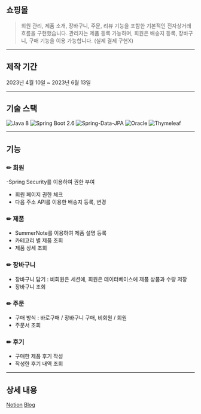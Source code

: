 ## 쇼핑몰
> 회원 관리, 제품 소개, 장바구니, 주문, 리뷰 기능을 포함한 기본적인 전자상거래 흐름을 구현했습니다. 관리자는 제품 등록 가능하며, 회원은 배송지 등록, 장바구니, 구매 기능을 이용 가능합니다. (실제 결제 구현X)

---
## 제작 기간
2023년 4월 10일 ~ 2023년 6월 13일

---
## 기술 스택
![Java 8](https://img.shields.io/badge/Java-ED8B00?style=for-the-badge&logo=openjdk&logoColor=white)
![Spring Boot 2.6](https://img.shields.io/badge/Spring-6DB33F?style=for-the-badge&logo=spring&logoColor=white)
![Spring-Data-JPA](https://img.shields.io/badge/Spring-Data-JPA-000000?style=for-the-badge&logo=SpringDataJPA&logoColor=white)
![Oracle](https://img.shields.io/badge/oracle-F80000?style=for-the-badge&logo=oracle&logoColor=white)
![Thymeleaf](https://img.shields.io/badge/Thymeleaf-2c83b9?style=for-the-badge&logo=thymeleaf&logoColor=white) 

---
## 기능
### ✏ 회원
-Spring Security를 이용하여 권한 부여 
- 회원 페이지 권한 체크
- 다음 주소 API를 이용한 배송지 등록, 변경
### ✏ 제품
- SummerNote를 이용하여 제품 설명 등록
- 카테고리 별 제품 조회
- 제품 상세 조회
### ✏ 장바구니
- 장바구니 담기 : 비회원은 세션에, 회원은 데이터베이스에 제품 상품과 수량 저장
- 장바구니 조회
### ✏ 주문
- 구매 방식 : 바로구매 / 장바구니 구매, 비회원 / 회원
- 주문서 조회
### ✏ 후기
- 구매한 제품 후기 작성
- 작성한 후기 내역 조회

---
## 상세 내용
[Notion](https://spotty-gardenia-d4a.notion.site/b0bfa1fe9dba401da530ccf37403a9a2?pvs=4)
[Blog](https://cookie9606.tistory.com/115)
